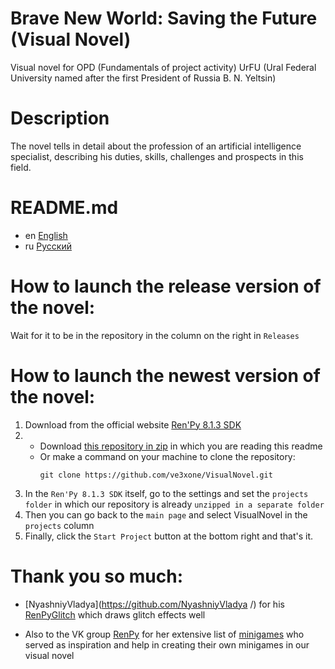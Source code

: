 # Brave New World: Saving the Future (Visual Novel)
Visual novel for OPD (Fundamentals of project activity) UrFU (Ural Federal University named after the first President of Russia B. N. Yeltsin)

# Description
The novel tells in detail about the profession of an artificial intelligence specialist, describing his duties, skills, challenges and prospects in this field.

# README.md
- en [English](README.en.md)
- ru [Русский](README.md)

# How to launch the release version of the novel:
Wait for it to be in the repository in the column on the right in `Releases`

# How to launch the newest version of the novel:
1. Download from the official website [Ren'Py 8.1.3 SDK](https://www.renpy.org/latest.html) 
2. - Download [this repository in zip](https://github.com/ve3xone/VisualNovel/archive/master.zip) in which you are reading this readme
   - Or make a command on your machine to clone the repository:
     ```
     git clone https://github.com/ve3xone/VisualNovel.git
     ```
3. In the `Ren'Py 8.1.3 SDK` itself, go to the settings and set the `projects folder` in which our repository is already `unzipped in a separate folder`
4. Then you can go back to the `main page` and select VisualNovel in the `projects` column
5. Finally, click the `Start Project` button at the bottom right and that's it.

# Thank you so much:

* [NyashniyVladya](https://github.com/NyashniyVladya /) for his [RenPyGlitch](https://github.com/NyashniyVladya/RenPyGlitchs ) which draws glitch effects well

* Also to the VK group [RenPy](https://vk.com/renpy ) for her extensive list of [minigames](https://vk.com/topic-7553243_35171228 ) who served as inspiration and help in creating their own minigames in our visual novel